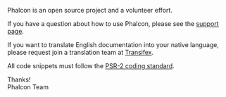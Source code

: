 Phalcon is an open source project and a volunteer effort.

If you have a question about how to use Phalcon, please see the [support page](http://phalconphp.com/support).

If you want to translate English documentation into your native language, please request join a translation team
at [Transifex](https://www.transifex.com/projects/p/phalcon/).

All code snippets must follow the [PSR-2 coding standard](https://github.com/php-fig/fig-standards/blob/master/accepted/PSR-2-coding-style-guide.md).

Thanks! <br />
Phalcon Team
